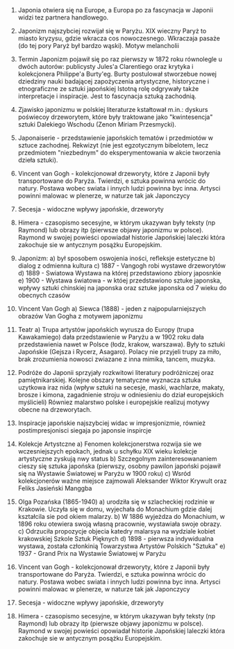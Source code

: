 
1. Japonia otwiera się na Europe, a Europa po za fascynacja w Japonii widzi tez partnera handlowego.
2. Japonizm najszybciej rozwijał się w Paryżu. XIX wieczny Paryż to miasto kryzysu, gdzie wkracza cos nowoczesnego. Wkraczaja pasaże (do tej pory Paryż był bardzo wąski). Motyw melancholii
3. Termin Japonizm pojawił się po raz pierwszy w 1872 roku równolegle u dwóch autorów: publicysty Jules'a Clarentiego oraz krytyka i kolekcjonera Philippe'a Burty'eg. Burty postulował stworzebue nowej dziedziny nauki badającej zapożyczenia artystyczne, historyczne i etnograficzne ze sztuki japońskiej Istotną rolę odgrywały także interpretacje i inspiracje. Jest to fascynacja sztuką zachodnią.
4. Zjawisko japonizmu w polskiej literaturze kstałtował m.in.: dyskurs poświecoy drzeworytem, które były traktowane jako "kwintesencja" sztuki Dalekiego Wschodu (Zenon Miriam Przesmycki).
5. Japonaiserie - przedstawienie japońskich tematów i przedmiotów w sztuce zachodnej. Rekwizyt (nie jest egzotycznym bibelotem, lecz przedmiotem "niezbednym" do eksperymentowania w akcie tworzenia dzieła sztuki).
6. Vincent van Gogh - kolekcjonował drzeworyty, które z Japonii były transportowane do Paryża. Twierdzi, e sztuka powinna wrócic do natury. Postawa wobec swiata i innych ludzi powinna byc inna. Artysci powinni malowac w plenerze, w naturze tak jak Japonczycy
7. Secesja - widoczne wpływy japońskie, drzeworyty
8. Himera - czasopismo secesyjne, w którym ukazywan były teksty (np Raymond) lub obrazy itp (pierwsze objawy japonizmu w polsce). Raymond w swojej powieści opowiadał historie Japońskiej laleczki która zakochuje sie w antycznym posążku Europejskim.
9. Japonizm:
a) był sposobem oswojenia iności, refleksje estetyczne
b) dialog z odmienna kultura
c) 1887 - Vangogh robi wystawe drzeworytów
d) 1889 - Swiatowa Wystawa na której przedstawiono zbiory japosnkie
e) 1900 - Wystawa światowa - w któej przedstawiono sztuke japonska, wpływy sztuki chinskiej na japonska oraz sztuke japonska od 7 wieku do obecnych czasów



10. Vincent Van Gogh
a) Siewca (1888) - jeden z najpopularniejszych obrazów Van Gogha z motywem japonizmu
11. Teatr
a) Trupa artystów japońskich wyrusza do Europy (trupa Kawakamiego) dała przedstawienie w Paryżu a w 1902 roku dała przedstawienia nawet w Polsce (łodz, krakow, warszawa). Były to sztuki Japońskie (Gejsza i Rycerz, Asagaro). Polacy nie przyjeli trupy za miło, brak zrozumienia nowosci zwiazane z inna mimika, tancem, muzyka.
12. Podróże do Japonii sprzyjały rozkwitowi literatury podróżniczej oraz pamiętnikarskiej. Kolejne obszary tematyczne wyznacza sztuka uzytkowa iraz nida (wpływ sztuki na secesje, maski, wachlarze, makaty, brosze i kimona, zagadnienie stroju w odniesieniu do dział europejskich myślicieli) Równiez malarstwo polske i europejskie realizuj motywy obecne na drzeworytach.
12. Inspiracje japońskie najszybciej widac w impresjonizmie, również postimpresjonisci siegaja po japonsie inspircje
13. Kolekcje Artystczne
a) Fenomen kolekcjonerstwa rozwija sie we wczesniejszych epokach, jednak u schyłku XIX wieku kolekcje artystyczne zyskują nwy status
b) Szczegolnym zainteresowananiem cieszy się sztuka japońska (pierwszy, osobny pawilon japoński pojawił się na Wystawie Światowej w Paryżu w 1900 roku)
c) Wsród kolekcjonerów ważne miejsce zajmowali Aleksander Wiktor Krywult oraz Feliks Jasieński Manggba
14. Olga Pozańska (1865-1940)
a) urodziła się w szlacheckiej rodzinie w Krakowie. Uczyła się w domu, wyjechała do Monachium gdzie dalej kształcila sie pod okiem malarzy.
b) W 1886 wyjeżdza do Monachium, w 1896 roku otewiera swoją własną pracownie, wystawiała swoje obrazy.
c) Odrzuciła propozycje objecia katedry malarsya na wydziale kobiet krakowskiej Szkole Sztuk Pięknych
d) 1898 - pierwsza indywidualna wystawa, została członkinią Towarzystwa Artystów Polskich "Sztuka" e) 1937 - Grand Prix na Wystawie Światowej w Paryżu



6. Vincent van Gogh - kolekcjonował drzeworyty, które z Japonii były transportowane do Paryża. Twierdzi, e sztuka powinna wrócic do natury. Postawa wobec swiata i innych ludzi powinna byc inna. Artysci powinni malowac w plenerze, w naturze tak jak Japonczycy  
7. Secesja - widoczne wpływy japońskie, drzeworyty  
8. Himera - czasopismo secesyjne, w którym ukazywan były teksty (np Raymond) lub obrazy itp (pierwsze objawy japonizmu w polsce). Raymond w swojej powieści opowiadał historie Japońskiej laleczki która zakochuje sie w antycznym posążku Europejskim.
